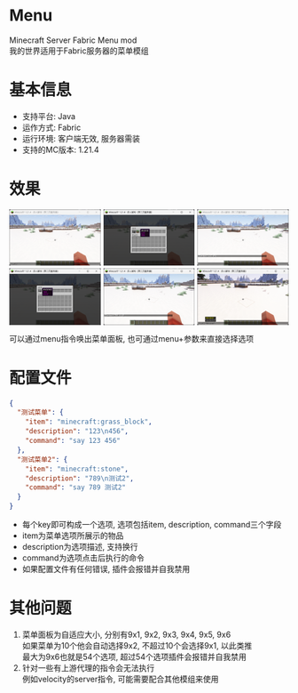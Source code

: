 # Menu
Minecraft Server Fabric Menu mod  
我的世界适用于Fabric服务器的菜单模组

# 基本信息
* 支持平台: Java
* 运作方式: Fabric
* 运行环境: 客户端无效, 服务器需装
* 支持的MC版本: 1.21.4

# 效果

<div style="display: grid; grid-template-columns: repeat(3, 1fr); gap: 5px">
    <img src="img/1.png" alt=""/>
    <img src="img/2.png" alt=""/>
    <img src="img/4.png" alt=""/>
    <img src="img/3.png" alt=""/>
    <img src="img/5.png" alt=""/>
    <img src="img/6.png" alt=""/>
</div>

可以通过menu指令唤出菜单面板, 也可通过menu+参数来直接选择选项

# 配置文件
```json
{
  "测试菜单": {
    "item": "minecraft:grass_block",
    "description": "123\n456",
    "command": "say 123 456"
  },
  "测试菜单2": {
    "item": "minecraft:stone",
    "description": "789\n测试2",
    "command": "say 789 测试2"
  }
}
```
* 每个key即可构成一个选项, 选项包括item, description, command三个字段
* item为菜单选项所展示的物品
* description为选项描述, 支持换行
* command为选项点击后执行的命令
* 如果配置文件有任何错误, 插件会报错并自我禁用

# 其他问题
1. 菜单面板为自适应大小, 分别有9x1, 9x2, 9x3, 9x4, 9x5, 9x6  
   如果菜单为10个他会自动选择9x2, 不超过10个会选择9x1, 以此类推  
   最大为9x6也就是54个选项, 超过54个选项插件会报错并自我禁用
2. 针对一些有上游代理的指令会无法执行  
   例如velocity的server指令, 可能需要配合其他模组来使用

